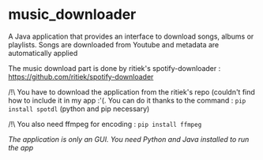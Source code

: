 # music_downloader

A Java application that provides an interface to download songs, albums or playlists.
Songs are downloaded from Youtube and metadata are automatically applied

The music download part is done by ritiek's spotify-downloader : https://github.com/ritiek/spotify-downloader

/!\ You have to download the application from the ritiek's repo (couldn't find how to include it in my app :'(.
You can do it thanks to the command : `pip install spotdl` (python and pip necessary)


/!\ You also need ffmpeg for encoding : `pip install ffmpeg`


*The application is only an GUI.*
*You need Python and Java installed to run the app*
